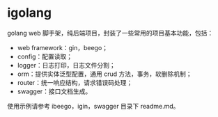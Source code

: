 # igolang
golang web 脚手架，纯后端项目，封装了一些常用的项目基本功能，包括：
- web framework：gin，beego； 
- config：配置读取；
- logger：日志打印，日志文件分割；
- orm：提供实体泛型配置，通用 crud 方法，事务，软删除机制；
- router：统一响应结构，请求错误码处理；
- swagger：接口文档生成。

使用示例请参考 ibeego，igin，swagger 目录下 readme.md。